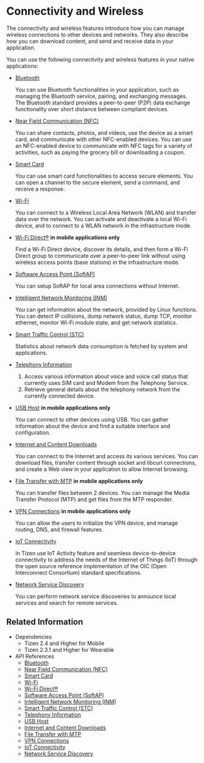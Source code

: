 # Connectivity and Wireless


The connectivity and wireless features introduce how you can manage wireless connections to other devices and networks. They also describe how you can download content, and send and receive data in your application.

You can use the following connectivity and wireless features in your native applications:

- [Bluetooth](bluetooth.md)

  You can use Bluetooth functionalities in your application, such as managing the Bluetooth service, pairing, and exchanging messages. The Bluetooth standard provides a peer-to-peer (P2P) data exchange functionality over short distance between compliant devices.

- [Near Field Communication (NFC)](nfc.md)

  You can share contacts, photos, and videos, use the device as a smart card, and communicate with other NFC-enabled devices. You can use an NFC-enabled device to communicate with NFC tags for a variety of activities, such as paying the grocery bill or downloading a coupon.

- [Smart Card](smartcard.md)

  You can use smart card functionalities to access secure elements. You can open a channel to the secure element, send a command, and receive a response.

- [Wi-Fi](wifi.md)

  You can connect to a Wireless Local Area Network (WLAN) and transfer data over the network. You can activate and deactivate a local Wi-Fi device, and to connect to a WLAN network in the infrastructure mode.

- [Wi-Fi Direct&reg;](wifi-direct.md) **in mobile applications only**

  Find a Wi-Fi Direct device, discover its details, and then form a Wi-Fi Direct group to communicate over a peer-to-peer link without using wireless access points (base stations) in the infrastructure mode.

- [Software Access Point (SoftAP)](softap.md)

  You can setup SoftAP for local area connections without Internet.

- [Intelligent Network Monitoring (INM)](inm.md)

  You can get information about the network, provided by Linux functions. You can detect IP collisions, dump network status, dump TCP, monitor ethernet, monitor Wi-Fi module state, and get network statistics.

- [Smart Traffic Control (STC)](stc.md)

  Statistics about network data consumption is fetched by system and applications.

- [Telephony Information](telephony.md)

  1. Access various information about voice and voice call status that currently uses SIM card and Modem from the Telephony Service.
  2. Retrieve general details about the telephony network from the currently connected device.

- [USB Host](usb-host.md) **in mobile applications only**

  You can connect to other devices using USB. You can gather information about the device and find a suitable interface and configuration.

- [Internet and Content Downloads](internet-download.md)

  You can connect to the Internet and access its various services. You can download files, transfer content through socket and libcurl connections, and create a Web view in your application to allow Internet browsing.

- [File Transfer with MTP](mtp.md) **in mobile applications only**

  You can transfer files between 2 devices. You can manage the Media Transfer Protocol (MTP) and get files from the MTP responder.

- [VPN Connections](vpn.md) **in mobile applications only**

  You can allow the users to initialize the VPN device, and manage routing, DNS, and firewall features.

- [IoT Connectivity](iotcon.md)

  In Tizen use IoT Activity feature and seamless device-to-device connectivity to address the needs of the Internet of Things (IoT) through the open source reference implementation of the OIC (Open Interconnect Consortium) standard specifications.

- [Network Service Discovery](nsd.md)

  You can perform network service discoveries to announce local services and search for remote services.

## Related Information
- Dependencies
  - Tizen 2.4 and Higher for Mobile
  - Tizen 2.3.1 and Higher for Wearable
- API References
  - [Bluetooth](../../api/common/latest/group__CAPI__NETWORK__BLUETOOTH__MODULE.html)
  - [Near Field Communication (NFC)](../../api/common/latest/group__CAPI__NETWORK__NFC__MODULE.html)
  - [Smart Card](../../api/common/latest/group__CAPI__NETWORK__SMARTCARD__MODULE.html)
  - [Wi-Fi](../../api/common/latest/group__CAPI__NETWORK__WIFI__MANAGER__MODULE.html)
  - [Wi-Fi Direct&reg;](../../api/common/latest/group__CAPI__NETWORK__WIFI__DIRECT__MODULE.html)
  - [Software Access Point (SoftAP)](../../api/common/latest/group__CAPI__NETWORK__SOFTAP__MODULE.html)
  - [Intelligent Network Monitoring (INM)](../../api/common/latest/group__CAPI__NETWORK__INM__MODULE.html)
  - [Smart Traffic Control (STC)](../../api/common/latest/group__CAPI__NETWORK__STC__MODULE.html)
  - [Telephony Information](../../api/common/latest/group__CAPI__TELEPHONY__INFORMATION.html)
  - [USB Host](../../api/common/latest/group__CAPI__USB__HOST__MODULE.html)
  - [Internet and Content Downloads](../../api/common/latest/group__CAPI__WEB__DOWNLOAD__MODULE.html)
  - [File Transfer with MTP](../../api/common/latest/group__CAPI__NETWORK__MTP__MODULE.html)
  - [VPN Connections](../../api/common/latest/group__CAPI__NETWORK__VPN__SERVICE__MODULE.html)
  - [IoT Connectivity](../../api/common/latest/group__CAPI__IOT__CONNECTIVITY__MODULE.html)
  - [Network Service Discovery](../../api/common/latest/group__CAPI__NETWORK__DNSSD__MODULE.html)
